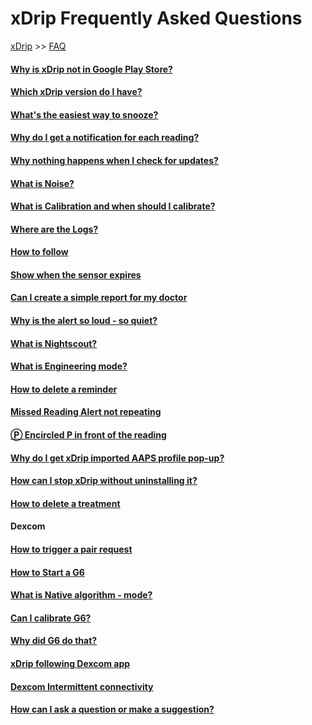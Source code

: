 # xDrip Frequently Asked Questions  
[xDrip](../README.md) >> [FAQ](./FAQ_page)  
  
#### [Why is xDrip not in Google Play Store?](./App-store)  
#### [Which xDrip version do I have?](./xDrip-Version)  
#### [What's the easiest way to snooze?](./Snooze)  
#### [Why do I get a notification for each reading?](./Frequent_notifications)  
#### [Why nothing happens when I check for updates?](./NoUpdate)  
#### [What is Noise?](./Noise)  
#### [What is Calibration and when should I calibrate?](./Calibration)  
#### [Where are the Logs?](./Logs)  
#### [How to follow](./How-to-follow)  
#### [Show when the sensor expires](./Sensor-Expiry)  
#### [Can I create a simple report for my doctor](./Report)  
#### [Why is the alert so loud - so quiet?](./Ascending-volume-profile)  
#### [What is Nightscout?](./Nightscout)  
#### [What is Engineering mode?](./Engineering-Mode)  
#### [How to delete a reminder](./Delete-Reminder)  
#### [Missed Reading Alert not repeating](./MissedSignalAlert)  
#### [&#x24c5; Encircled P in front of the reading](./P_in_Circle)  
#### [Why do I get xDrip imported AAPS profile pop-up?](./AAPS_ProfileImportNotification)  
#### [How can I stop xDrip without uninstalling it?](./Stop-xDrip)  
#### [How to delete a treatment](./Delete_Treatment)  
####  
#### Dexcom
#### [How to trigger a pair request](./MissedPairRequest)  
#### [How to Start a G6](./Starting-G6)  
#### [What is Native algorithm - mode?](./Native-Algorithm)  
#### [Can I calibrate G6?](./Calibrate-G6)  
#### [Why did G6 do that?](./What-not-to-do)  
#### [xDrip following Dexcom app](./DexcomAppxDrip)  
#### [Dexcom Intermittent connectivity](./Intermittent)  
####  
  
#### [How can I ask a question or make a suggestion?](./Contact)    
